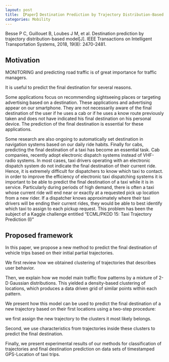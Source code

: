 ```yaml
---
layout: post
title: 【Paper】Destination Prediction by Trajectory Distribution-Based Model
categories: Mobility
---
```


Besse P C, Guillouet B, Loubes J M, et al. Destination prediction by trajectory distribution-based model[J]. IEEE Transactions on Intelligent Transportation Systems, 2018, 19(8): 2470-2481.

## Motivation

MONITORING and predicting road traffic is of great importance for traffic managers. 

It is useful to predict the final destination for several reasons. 

Some applications focus on recommending sightseeing places or targeting advertising based on a destination. These applications and advertising appear on our smartphone. They are not necessarily aware of the final destination of the user if he uses a cab or if he uses a know route previously taken and does not have indicated his final destination on his personal device. The prediction of the final destination is essential for these applications. 

Some research are also ongoing to automatically set destination in navigation systems based on our daily ride habits. Finally for cabs, predicting the final destination of a taxi has become an essential task. Cab companies, recently adopt electronic dispatch systems instead of VHF-radio systems. In most cases, taxi drivers operating with an electronic dispatch system do not indicate the final destination of their current ride. Hence, it is extremely difficult for dispatchers to know which taxi to contact. in order to improve the efficiency of electronic taxi dispatching systems it is important to be able to predict the final destination of a taxi while it is in service. Particularly during periods of high demand, there is often a taxi whose current ride will end near or exactly at a requested pick up location from a new rider. If a dispatcher knows approximately where their taxi drivers will be ending their current rides, they would be able to best identify which taxi to assign to each pickup request. This problem has been the subject of a Kaggle challenge entitled “ECML/PKDD 15: Taxi Trajectory Prediction (I)”

## Proposed framework

In this paper, we propose a new method to predict the final destination of vehicle trips based on their initial partial trajectories. 

We first review how we obtained clustering of trajectories that describes user behavior. 

Then, we explain how we model main traffic flow patterns by a mixture of 2-D Gaussian distributions. This yielded a density-based clustering of locations, which produces a data driven grid of similar points within each pattern. 

We present how this model can be used to predict the final destination of a new trajectory based on their first locations using a two-step procedure: 

we first assign the new trajectory to the clusters it most likely belongs. 

Second, we use characteristics from trajectories inside these clusters to predict the final destination. 

Finally, we present experimental results of our methods for classification of trajectories and final destination prediction on data sets of timestamped GPS-Location of taxi trips. 